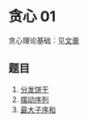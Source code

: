 # 贪心 01

贪心理论基础：见[文章](https://programmercarl.com/%E8%B4%AA%E5%BF%83%E7%AE%97%E6%B3%95%E7%90%86%E8%AE%BA%E5%9F%BA%E7%A1%80.html)

## 题目

1. [分发饼干](./分发饼干/)
2. [摆动序列](./摆动序列/)
3. [最大子序和](./最大子序和/)
